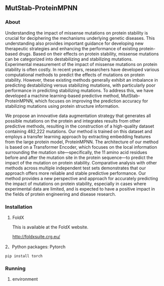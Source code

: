 ## MutStab-ProteinMPNN
### About

Understanding the impact of missense mutations on protein stability is crucial for deciphering the mechanisms underlying genetic diseases. This understanding also provides important guidance for developing new therapeutic strategies and enhancing the performance of existing protein-based drugs. Based on their effects on protein stability, missense mutations can be categorized into destabilizing and stabilizing mutations. Experimental measurement of the impact of missense mutations on protein stability is often costly. In recent years, researchers have developed various computational methods to predict the effects of mutations on protein stability. However, these existing methods generally exhibit an imbalance in predicting destabilizing versus stabilizing mutations, with particularly poor performance in predicting stabilizing mutations. To address this, we have developed a machine learning-based predictive method, MutStab-ProteinMPNN, which focuses on improving the prediction accuracy for stabilizing mutations using protein structure information.

We propose an innovative data augmentation strategy that generates all possible mutations on the protein and integrates results from other predictive methods, resulting in the construction of a high-quality dataset containing 482,222 mutations. Our method is trained on this dataset and employs a transfer learning approach by extracting embedding features from the large protein model, ProteinMPNN. The architecture of our method is based on a Transformer Encoder, which focuses on the local information surrounding the mutation site—specifically, the 11 amino acid residues before and after the mutation site in the protein sequence—to predict the impact of the mutation on protein stability. Comparative analysis with other methods across multiple independent test sets demonstrates that our approach offers more reliable and stable predictive performance. Our method provides a new perspective and approach for accurately predicting the impact of mutations on protein stability, especially in cases where experimental data are limited, and is expected to have a positive impact in the fields of protein engineering and disease research.



### Installation

1. FoldX

   This is available at the FoldX website.

   http://foldxsuite.crg.eu/

2、Python packages: Pytorch

```
pip install torch
```



### Running

1. environment






